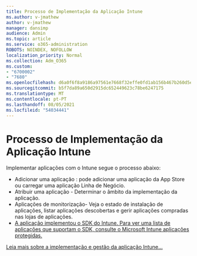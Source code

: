 ```yaml
---
title: Processo de Implementação da Aplicação Intune
ms.author: v-jmathew
author: v-jmathew
manager: dansimp
audience: Admin
ms.topic: article
ms.service: o365-administration
ROBOTS: NOINDEX, NOFOLLOW
localization_priority: Normal
ms.collection: Adm_O365
ms.custom:
- "6700002"
- "7680"
ms.openlocfilehash: d6a0f6f8a9186a97561e7668f32effe0fd1ab156b467b260d5ebef5dbd6b9ff8
ms.sourcegitcommit: b5f7da89a650d2915dc652449623c78be6247175
ms.translationtype: MT
ms.contentlocale: pt-PT
ms.lasthandoff: 08/05/2021
ms.locfileid: "54034441"
---
```

# <a name="intune-app-deployment-process"></a>Processo de Implementação da Aplicação Intune

Implementar aplicações com o Intune segue o processo abaixo:

- Adicionar uma aplicação : pode adicionar uma aplicação da App Store ou carregar uma aplicação Linha de Negócio.
- Atribuir uma aplicação - Determinar o âmbito da implementação da aplicação.
- Aplicações de monitorização- Veja o estado de instalação de aplicações, listar aplicações descobertas e gerir aplicações compradas nas lojas de aplicações.
- [A aplicação implementou o SDK do Intune. Para ver uma lista de aplicações que suportam o SDK, consulte o Microsoft Intune aplicações protegidas.](https://docs.microsoft.com/mem/intune/apps/apps-supported-intune-apps)

[Leia mais sobre a implementação e gestão da aplicação Intune...](https://docs.microsoft.com/mem/intune/apps/app-management)
